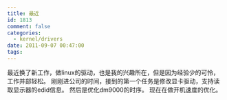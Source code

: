 ```yaml
---
title: 最近
id: 1813
comment: false
categories:
  - kernel/drivers
date: 2011-09-07 00:47:00
tags:
---
```


最近换了新工作，做linux的驱动，也是我的兴趣所在，但是因为经验少的可怜，工作并部轻松。
刚刚进公司的时间，接到的第一个任务是修改显卡驱动，支持读取显示器的edid信息。
然后是优化dm9000的时序。
现在在做开机速度的优化。